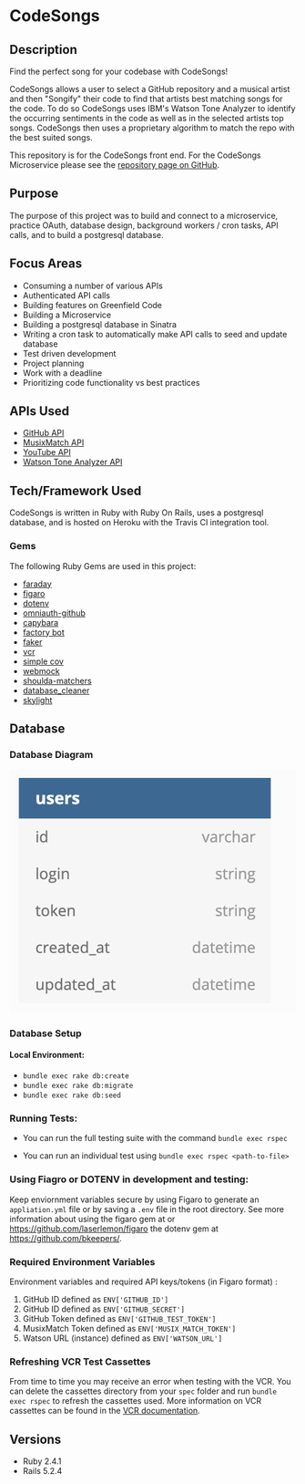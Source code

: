 # CodeSongs

## Description

Find the perfect song for your codebase with CodeSongs!

CodeSongs allows a user to select a GitHub repository and a musical artist and then "Songify" their code to find that artists best matching songs for the code. To do so CodeSongs uses IBM's Watson Tone Analyzer to identify the occurring sentiments in the code as well as in the selected artists top songs. CodeSongs then uses a proprietary algorithm to match the repo with the best suited songs.

This repository is for the CodeSongs front end. For the CodeSongs Microservice please see the [repository page on GitHub](https://github.com/BabsLabs/code_songs_microservice).

## Purpose

The purpose of this project was to build and connect to a microservice, practice OAuth, database design, background workers / cron tasks, API calls, and to build a postgresql database.

## Focus Areas

* Consuming a number of various APIs
* Authenticated API calls
* Building features on Greenfield Code
* Building a Microservice
* Building a postgresql database in Sinatra
* Writing a cron task to automatically make API calls to seed and update database
* Test driven development
* Project planning
* Work with a deadline
* Prioritizing code functionality vs best practices

## APIs Used
* [GitHub API](https://developer.github.com/v3)
* [MusixMatch API](https://developer.musixmatch.com)
* [YouTube API](https://developers.google.com/youtube/v3)
* [Watson Tone Analyzer API](https://www.ibm.com/watson/services/tone-analyzer)

## Tech/Framework Used

CodeSongs is written in Ruby with Ruby On Rails, uses a postgresql database, and is hosted on Heroku with the Travis CI integration tool.

### Gems
The following Ruby Gems are used in this project:

* [faraday](https://github.com/lostisland/faraday)
* [figaro](https://github.com/laserlemon/figaro)
* [dotenv](https://github.com/motdotla/dotenv)
* [omniauth-github](https://github.com/omniauth/omniauth-github)
* [capybara](https://github.com/teamcapybara/capybara)
* [factory bot](https://github.com/thoughtbot/factory_bot_rails)
* [faker](https://github.com/faker-ruby/faker)
* [vcr](https://github.com/vcr/vcr)
* [simple cov](https://github.com/colszowka/simplecov)
* [webmock](https://github.com/bblimke/webmock)
* [shoulda-matchers](https://github.com/thoughtbot/shoulda-matchers)
* [database_cleaner](https://github.com/DatabaseCleaner/database_cleaner)
* [skylight](https://www.skylight.io/)

## Database

### Database Diagram
![Database Diagram](https://raw.githubusercontent.com/BabsLabs/code_songs/readme_bb/app/assets/images/codesongs_database_design.png)

### Database Setup

#### Local Environment:
  - `bundle exec rake db:create`
  - `bundle exec rake db:migrate`
  - `bundle exec rake db:seed`

### Running Tests:
  - You can run the full testing suite with the command `bundle exec rspec`

  - You can run an individual test using `bundle exec rspec <path-to-file>`

### Using Fiagro or DOTENV in development and testing:
Keep enviornment variables secure by using Figaro to generate an `appliation.yml` file or by saving a `.env` file in the root directory. See more information about using the figaro gem at or https://github.com/laserlemon/figaro the dotenv gem at https://github.com/bkeepers/.

### Required Environment Variables
Environment variables and required API keys/tokens (in Figaro format) :
1. GitHub ID defined as `ENV['GITHUB_ID']`
1. GitHub ID defined as `ENV['GITHUB_SECRET']`
1. GitHub Token defined as `ENV['GITHUB_TEST_TOKEN']`
1. MusixMatch Token defined as `ENV['MUSIX_MATCH_TOKEN']`
1. Watson URL (instance) defined as `ENV['WATSON_URL']`

### Refreshing VCR Test Cassettes
From time to time you may receive an error when testing with the VCR. You can delete the cassettes directory from your `spec` folder and run `bundle exec rspec` to refresh the cassettes used. More information on VCR cassettes can be found in the [VCR documentation](https://github.com/vcr/vcr).

## Versions
- Ruby 2.4.1
- Rails 5.2.4